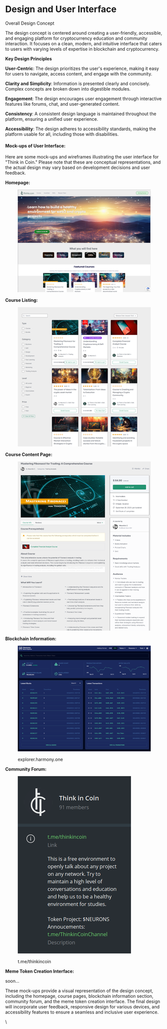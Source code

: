 # Design and User Interface

Overall Design Concept

The design concept is centered around creating a user-friendly, accessible, and engaging platform for cryptocurrency education and community interaction. It focuses on a clean, modern, and intuitive interface that caters to users with varying levels of expertise in blockchain and cryptocurrency.

**Key Design Principles**

**User-Centric**: The design prioritizes the user's experience, making it easy for users to navigate, access content, and engage with the community.

**Clarity and Simplicity**: Information is presented clearly and concisely. Complex concepts are broken down into digestible modules.

**Engagement**: The design encourages user engagement through interactive features like forums, chat, and user-generated content.

**Consistency**: A consistent design language is maintained throughout the platform, ensuring a unified user experience.

**Accessibility**: The design adheres to accessibility standards, making the platform usable for all, including those with disabilities.

#### Mock-ups of User Interface:

Here are some mock-ups and wireframes illustrating the user interface for "Think in Coin." Please note that these are conceptual representations, and the actual design may vary based on development decisions and user feedback.

**Homepage:**

<figure><img src=".gitbook/assets/screenshot.png" alt=""><figcaption></figcaption></figure>

**Course Listing:**

<figure><img src=".gitbook/assets/academy (1).png" alt=""><figcaption></figcaption></figure>

**Course Content Page:**

<figure><img src=".gitbook/assets/image.png" alt=""><figcaption></figcaption></figure>

**Blockchain Information:**

<figure><img src=".gitbook/assets/image (2).png" alt=""><figcaption><p>explorer.harmony.one</p></figcaption></figure>

**Community Forum:**

<figure><img src=".gitbook/assets/image (1).png" alt=""><figcaption><p>t.me/thinkincoin</p></figcaption></figure>

**Meme Token Creation Interface:**

soon...

These mock-ups provide a visual representation of the design concept, including the homepage, course pages, blockchain information section, community forum, and the meme token creation interface. The final design will incorporate user feedback, responsive design for various devices, and accessibility features to ensure a seamless and inclusive user experience.

\
